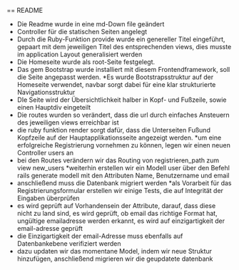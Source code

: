 == README

* Die Readme wurde in eine md-Down file geändert
* Controller für die statischen Seiten angelegt
* Durch die Ruby-Funktion provide wurde ein genereller Titel eingeführt, gepaart mit dem jeweiligen 
  Titel des entsprechenden views, dies musste im application Layout generalisiert werden
* Die Homeseite wurde als root-Seite festgelegt.
* Das gem Bootstrap wurde installiert mit diesem Frontendframework, soll die Seite angepasst werden.
*Es wurde Bootstrapsstruktur auf der Homeseite verwendet, navbar sorgt dabei für eine klar strukturierte Navigationsstruktur
* DIe Seite wird der Übersichtlichkeit halber in Kopf- und Fußzeile, sowie einen Hauptdiv eingeteilt
* Die routes wurden so verändert, dass die url durch einfaches Ansteuern des jeweiligen views erreichbar ist
* die ruby funktion render sorgt dafür, dass die Unterseiten Fußund Kopfzeile auf der Hauptapplikationsseite angezeigt werden.
*um eine erfolgreiche Registrierung vornehmen zu können, legen wir einen neuen Controller users an
* bei den Routes verändern wir das Routing von registrieren_path zum view new_users
*weiterhin erstellen wir ein Modell user über den Befehl rails generate modell mit den Attributen Name, Benutzername und email
* anschließend muss die Datenbank migriert werden
*als Vorarbeit für das Registrierungsformular erstellen wir einige Tests, die auf Integrität der Eingaben überprüfen
* es wird geprüft auf Vorhandensein der Attribute, darauf, dass diese nicht zu land sind, es wird geprüft, ob email das richtige Format hat, ungültige emailadresse werden erkannt, es wird auf einzigartigkeit der email-adresse geprüft
* die Einzigartigkeit der email-Adresse muss ebenfalls auf Datenbankebene verifiziert werden
* dazu updaten wir das momentane Model, indem wir neue Struktur hinzufügen, anschließend migrieren wir die geupdatete datenbank
